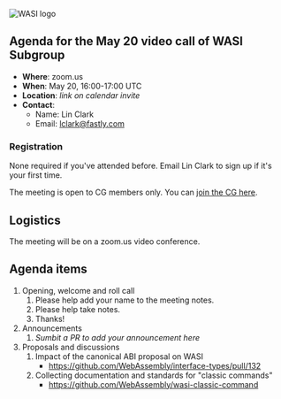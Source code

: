 ![WASI logo](/WASI.png)

## Agenda for the May 20 video call of WASI Subgroup

- **Where**: zoom.us
- **When**: May 20, 16:00-17:00 UTC
- **Location**: *link on calendar invite*
- **Contact**:
    - Name: Lin Clark
    - Email: lclark@fastly.com

### Registration

None required if you've attended before. Email Lin Clark to sign up if it's your first time. 

The meeting is open to CG members only. You can [join the CG here](https://www.w3.org/community/webassembly/).

## Logistics

The meeting will be on a zoom.us video conference.

## Agenda items

1. Opening, welcome and roll call
    1. Please help add your name to the meeting notes.
    1. Please help take notes.
    1. Thanks!
1. Announcements
    1. _Sumbit a PR to add your announcement here_
1. Proposals and discussions
    1. Impact of the canonical ABI proposal on WASI
       - https://github.com/WebAssembly/interface-types/pull/132
    1. Collecting documentation and standards for "classic commands"
       - https://github.com/WebAssembly/wasi-classic-command
